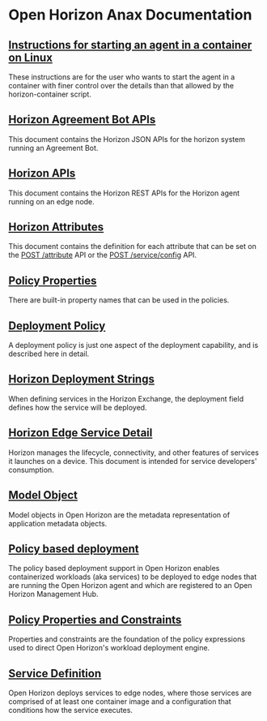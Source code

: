 # Open Horizon Anax Documentation

## [Instructions for starting an agent in a container on Linux](agent_container_manual_deploy.md)

These instructions are for the user who wants to start the agent in a container with finer control over the details than that allowed by the horizon-container script.

## [Horizon Agreement Bot APIs](agreement_bot_api.md)

This document contains the Horizon JSON APIs for the horizon system running an Agreement Bot.

## [Horizon APIs](api.md)

This document contains the Horizon REST APIs for the Horizon agent running on an edge node.

## [Horizon Attributes](attributes.md)

This document contains the definition for each attribute that can be set on the [POST /attribute](./api.md#api-post--attribute) API or the [POST /service/config](./api.md#api-post--serviceconfig) API.

## [Policy Properties](built_in_policy.md)

There are built-in property names that can be used in the policies.

## [Deployment Policy](deployment_policy.md)

A deployment policy is just one aspect of the deployment capability, and is described here in detail.

## [Horizon Deployment Strings](deployment_string.md)

When defining services in the Horizon Exchange, the deployment field defines how the service will be deployed.

## [Horizon Edge Service Detail](managed_workloads.md)

Horizon manages the lifecycle, connectivity, and other features of services it launches on a device. This document is intended for service developers' consumption.

## [Model Object](model_policy.md)

Model objects in Open Horizon are the metadata representation of application metadata objects.

## [Policy based deployment](policy.md)

The policy based deployment support in Open Horizon enables containerized workloads (aka services) to be deployed to edge nodes that are running the Open Horizon agent and which are registered to an Open Horizon Management Hub.

## [Policy Properties and Constraints](properties_and_constraints.md)

Properties and constraints are the foundation of the policy expressions used to direct Open Horizon's workload deployment engine.

## [Service Definition](service_def.md)

Open Horizon deploys services to edge nodes, where those services are comprised of at least one container image and a configuration that conditions how the service executes.
